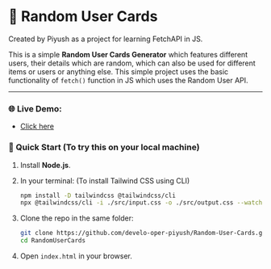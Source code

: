 # 👤 Random User Cards

Created by Piyush as a project for learning FetchAPI in JS.

This is a simple **Random User Cards Generator** which features different users, their details which are random, which can also be used for different items or users or anything else. This simple project uses the basic functionality of `fetch()` function in JS which uses the Random User API.

---

### 🌐 Live Demo:
- [Click here](https://random-user-cards.netlify.app/)

### 🚀 Quick Start (To try this on your local machine)

1. Install **Node.js**.
2. In your terminal: (To install Tailwind CSS using CLI)

   ```bash
   npm install -D tailwindcss @tailwindcss/cli
   npx @tailwindcss/cli -i ./src/input.css -o ./src/output.css --watch
   ```
3. Clone the repo in the same folder:

   ```bash
   git clone https://github.com/develo-oper-piyush/Random-User-Cards.git
   cd RandomUserCards
   ```
4. Open `index.html` in your browser.
